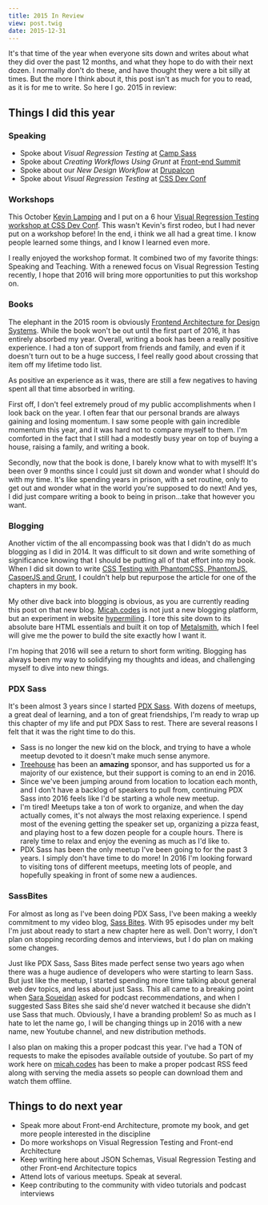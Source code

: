 ```yaml
---
title: 2015 In Review
view: post.twig
date: 2015-12-31
---
```


It's that time of the year when everyone sits down and writes about what they did over the past 12 months, and what they hope to do with their next dozen. I normally don't do these, and have thought they were a bit silly at times. But the more I think about it, this post isn't as much for you to read, as it is for me to write. So here I go. 2015 in review:

## Things I did this year

### Speaking

- Spoke about _Visual Regression Testing_ at [Camp Sass](http://campsass.com/2015/)
- Spoke about _Creating Workflows Using Grunt_ at [Front-end Summit](http://environmentsforhumans.com/2015/frontend-summit/)
- Spoke about our _New Design Workflow_ at [Drupalcon](https://events.drupal.org/losangeles2015/sessions/new-design-workflow)
- Spoke about _Visual Regression Testing_ at [CSS Dev Conf](http://cssdevconf2015.sched.org/event/3oUv/visual-regression-testing-regtest)

### Workshops

This October [Kevin Lamping](https://twitter.com/klamping) and I put on a 6 hour [Visual Regression Testing workshop at CSS Dev Conf](http://cssdevconf2015.sched.org/event/3qL1/up-and-running-with-visual-regression-testing-workshop). This wasn't Kevin's first rodeo, but I had never put on a workshop before! In the end, i think we all had a great time. I know people learned some things, and I know I learned even more.

I really enjoyed the workshop format. It combined two of my favorite things: Speaking and Teaching. With a renewed focus on Visual Regression Testing recently, I hope that 2016 will bring more opportunities to put this workshop on.

### Books

The elephant in the 2015 room is obviously [Frontend Architecture for Design Systems](http://www.amazon.com/Frontend-Architecture-Design-Systems-Sustainable/dp/1491926783). While the book won't be out until the first part of 2016, it has entirely absorbed my year. Overall, writing a book has been a really positive experience. I had a ton of support from friends and family, and even if it doesn't turn out to be a huge success, I feel really good about crossing that item off my lifetime todo list.

As positive an experience as it was, there are still a few negatives to having spent all that time absorbed in writing.

First off, I don't feel extremely proud of my public accomplishments when I look back on the year. I often fear that our personal brands are always gaining and losing momentum. I saw some people with gain incredible momentum this year, and it was hard not to compare myself to them. I'm comforted in the fact that I still had a modestly busy year on top of buying a house, raising a family, and writing a book.

Secondly, now that the book is done, I barely know what to with myself! It's been over 9 months since I could just sit down and wonder what I should do with my time. It's like spending years in prison, with a set routine, only to get out and wonder what in the world you're supposed to do next! And yes, I did just compare writing a book to being in prison...take that however you want.

### Blogging

Another victim of the all encompassing book was that I didn't do as much blogging as I did in 2014. It was difficult to sit down and write something of significance knowing that I should be putting all of that effort into my book. When I did sit down to write [CSS Testing with PhantomCSS, PhantomJS, CasperJS and Grunt](https://www.phase2technology.com/blog/css-testing-with-phantomcss-phantomjs-casperjs-and-grunt/), I couldn't help but repurpose the article for one of the chapters in my book.

My other dive back into blogging is obvious, as you are currently reading this post on that new blog. [Micah.codes](https://micah.codes) is not just a new blogging platform, but an experiment in website [hypermiling](http://www.wikihow.com/Hypermile). I tore this site down to its absolute bare HTML essentials and built it on top of [Metalsmith](http://www.metalsmith.io/), which I feel will give me the power to build the site exactly how I want it.

I'm hoping that 2016 will see a return to short form writing. Blogging has always been my way to solidifying my thoughts and ideas, and challenging myself to dive into new things.

### PDX Sass

It's been almost 3 years since I started [PDX Sass](https://twitter.com/pdxsass). With dozens of meetups, a great deal of learning, and a ton of great friendships, I'm ready to wrap up this chapter of my life and put PDX Sass to rest. There are several reasons I felt that it was the right time to do this.

- Sass is no longer the new kid on the block, and trying to have a whole meetup devoted to it doesn't make much sense anymore.
- [Treehouse](https://teamtreehouse.com/) has been an __amazing__ sponsor, and has supported us for a majority of our existence, but their support is coming to an end in 2016.
- Since we've been jumping around from location to location each month, and I don't have a backlog of speakers to pull from, continuing PDX Sass into 2016 feels like I'd be starting a whole new meetup.
- I'm tired! Meetups take a ton of work to organize, and when the day actually comes, it's not always the most relaxing experience. I spend most of the evening getting the speaker set up, organizing a pizza feast, and playing host to a few dozen people for a couple hours. There is rarely time to relax and enjoy the evening as much as I'd like to.
- PDX Sass has been the only meetup I've been going to for the past 3 years. I simply don't have time to do more! In 2016 I'm looking forward to visiting tons of different meetups, meeting lots of people, and hopefully speaking in front of some new a audiences.

### SassBites

For almost as long as I've been doing PDX Sass, I've been making a weekly commitment to my video blog, [Sass Bites](https://www.youtube.com/user/sassbites). With 95 episodes under my belt I'm just about ready to start a new chapter here as well. Don't worry, I don't plan on stopping recording demos and interviews, but I do plan on making some changes.

Just like PDX Sass, Sass Bites made perfect sense two years ago when there was a huge audience of developers who were starting to learn Sass. But just like the meetup, I started spending more time talking about general web dev topics, and less about just Sass. This all came to a breaking point when [Sara Soueidan](https://twitter.com/SaraSoueidan) asked for podcast recommendations, and when I suggested Sass Bites she said she'd never watched it because she didn't use Sass that much. Obviously, I have a branding problem! So as much as I hate to let the name go, I will be changing things up in 2016 with a new name, new Youtube channel, and new distribution methods.

I also plan on making this a proper podcast this year. I've had a TON of requests to make the episodes available outside of youtube. So part of my work here on [micah.codes](https://micah.codes) has been to make a proper podcast RSS feed along with serving the media assets so people can download them and watch them offline.

## Things to do next year

- Speak more about Front-end Architecture, promote my book, and get more people interested in the discipline
- Do more workshops on Visual Regression Testing and Front-end Architecture
- Keep writing here about JSON Schemas, Visual Regression Testing and other Front-end Architecture topics
- Attend lots of various meetups. Speak at several.
- Keep contributing to the community with video tutorials and podcast interviews
